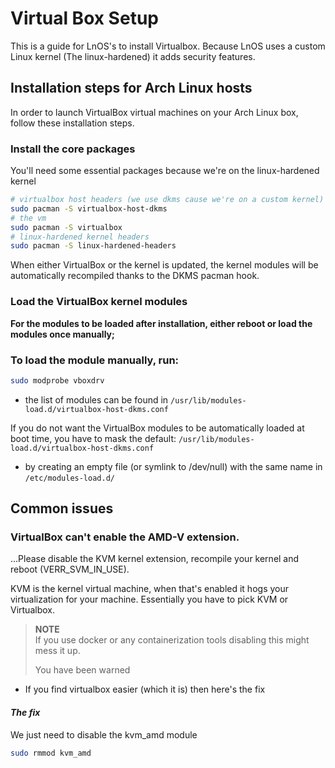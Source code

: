 # Virtual Box Setup

This is a guide for LnOS's to install Virtualbox.
Because LnOS uses a custom Linux kernel (The linux-hardened) it adds security features.


## Installation steps for Arch Linux hosts
In order to launch VirtualBox virtual machines on your Arch Linux box, follow these installation steps.

### Install the core packages

You'll need some essential packages because we're on the linux-hardened kernel

```bash
# virtualbox host headers (we use dkms cause we're on a custom kernel)
sudo pacman -S virtualbox-host-dkms
# the vm
sudo pacman -S virtualbox
# linux-hardened kernel headers
sudo pacman -S linux-hardened-headers
```

When either VirtualBox or the kernel is updated, the kernel modules will be automatically recompiled thanks to the DKMS pacman hook.

### Load the VirtualBox kernel modules

**For the modules to be loaded after installation, either reboot or load the modules once manually;** 

### To load the module manually, run:
```bash
sudo modprobe vboxdrv
```

* the list of modules can be found in `/usr/lib/modules-load.d/virtualbox-host-dkms.conf`

If you do not want the VirtualBox modules to be automatically loaded at boot time, you have to mask the default: `/usr/lib/modules-load.d/virtualbox-host-dkms.conf`
* by creating an empty file (or symlink to /dev/null) with the same name in `/etc/modules-load.d/`


## Common issues

### VirtualBox can't enable the AMD-V extension. 
...Please disable the KVM kernel extension, recompile your kernel and reboot (VERR_SVM_IN_USE).

KVM is the kernel virtual machine, when that's enabled it hogs your virtualization for your machine. Essentially you have to pick KVM or Virtualbox. 

> **NOTE**   
> If you use docker or any containerization tools disabling this might mess it up.    
>
> You have been warned

* If you find virtualbox easier (which it is) then here's the fix

#### *The fix*

We just need to disable the kvm_amd module
```bash
sudo rmmod kvm_amd
```